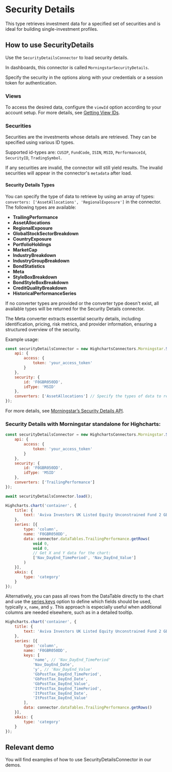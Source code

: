 # Security Details

This type retrieves investment data for a specified set of securities and is ideal for building single-investment profiles.

## How to use SecurityDetails

Use the `SecurityDetailsConnector` to load security details.

In dashboards, this connector is called `MorningstarSecurityDetails`.

Specify the security in the options along with your credentials or a session token
for authentication.

### Views

To access the desired data, configure the `viewId` option according to your account setup. For more details, see [Getting View IDs].

### Securities

Securities are the investments whose details are retrieved. They can be specified using various ID types.

Supported id-types are: `CUSIP`, `FundCode`, `ISIN`, `MSID`, `PerformanceId`, `SecurityID`, `TradingSymbol`.

If any securities are invalid, the connector will still yield results. The invalid securities will appear in the connector's `metadata` after load.

#### Security Details Types

You can specify the type of data to retrieve by using an array of types: `converters: ['AssetAllocations', 'RegionalExposure']` in the connector. The following types are available:

- **TrailingPerformance**
- **AssetAllocations**
- **RegionalExposure**
- **GlobalStockSectorBreakdown**
- **CountryExposure**
- **PortfolioHoldings**
- **MarketCap**
- **IndustryBreakdown**
- **IndustryGroupBreakdown**
- **BondStatistics**
- **Meta**
- **StyleBoxBreakdown**
- **BondStyleBoxBreakdown**
- **CreditQualityBreakdown**
- **HistoricalPerformanceSeries**

If no converter types are provided or the converter type doesn't exist, all available types will be returned for the Security Details connector.

The Meta converter extracts essential security details, including identification, pricing, risk metrics, and provider information, ensuring a structured overview of the security.

Example usage:

```js
const securityDetailsConnector = new HighchartsConnectors.Morningstar.SecurityDetailsConnector({
    api: {
        access: {
            token: 'your_access_token'
        }
    },
    security: {
        id: 'F0GBR050DD',
        idType: 'MSID'
    },
    converters: ['AssetAllocations'] // Specify the types of data to retrieve
});
```

For more details, see [Morningstar’s Security Details API].

### Security Details with Morningstar standalone for Highcharts:

```js
const securityDetailsConnector = new HighchartsConnectors.Morningstar.SecurityDetailsConnector({
    api: {
        access: {
            token: 'your_access_token'
        }
    },
    security: {
        id: 'F0GBR050DD',
        idType: 'MSID'
    },
    converters: ['TrailingPerformance']
});

await securityDetailsConnector.load();

Highcharts.chart('container', {
    title: {
        text: 'Aviva Investors UK Listed Equity Unconstrained Fund 2 GBP Acc'
    },
    series: [{
        type: 'column',
        name: 'F0GBR050DD',
        data: connector.dataTables.TrailingPerformance.getRows(
            void 0,
            void 0,
            // Get X and Y data for the chart:
            ['Nav_DayEnd_TimePeriod', 'Nav_DayEnd_Value']
        )
    }],
    xAxis: {
        type: 'category'
    }
});
```

Alternatively, you can pass all rows from the DataTable directly to the chart
and use the [series.keys] option to define which fields should be used,
typically `x`, `name`, and `y`. This approach is especially useful when
additional columns are needed elsewhere, such as in a detailed tooltip.

```js
Highcharts.chart('container', {
    title: {
        text: 'Aviva Investors UK Listed Equity Unconstrained Fund 2 GBP Acc'
    },
    series: [{
        type: 'column',
        name: 'F0GBR050DD',
        keys: [
            'name', // 'Nav_DayEnd_TimePeriod'
            'Nav_DayEnd_Date',
            'y', // 'Nav_DayEnd_Value'
            'GbPostTax_DayEnd_TimePeriod',
            'GbPostTax_DayEnd_Date',
            'GbPostTax_DayEnd_Value',
            'ItPostTax_DayEnd_TimePeriod',
            'ItPostTax_DayEnd_Date',
            'ItPostTax_DayEnd_Value'
        ],
        data: connector.dataTables.TrailingPerformance.getRows()
    }],
    xAxis: {
        type: 'category'
    }
});
```

## Relevant demo

You will find examples of how to use SecurityDetailsConnector in our demos.

[Morningstar’s Security Details API]: https://developer.morningstar.com/direct-web-services/documentation/api-reference/security-details/overview

[Getting View IDs]: https://developer.morningstar.com/direct-web-services/documentation/direct-web-services/security-details/investment-details#get-views

[series.keys]: https://api.highcharts.com/highcharts/plotOptions.series.keys